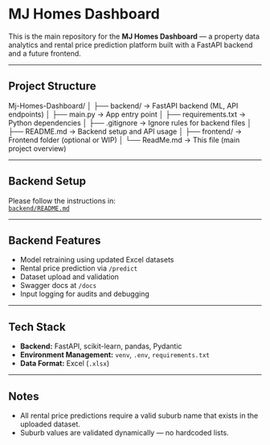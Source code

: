 # MJ Homes Dashboard

This is the main repository for the **MJ Homes Dashboard** — a property data analytics and rental price prediction platform built with a FastAPI backend and a future frontend.

---

## Project Structure
Mj-Homes-Dashboard/
│
├── backend/ → FastAPI backend (ML, API endpoints)
│ ├── main.py → App entry point
│ ├── requirements.txt → Python dependencies
│ ├── .gitignore → Ignore rules for backend files
│ ├── README.md → Backend setup and API usage
│
├── frontend/ → Frontend folder (optional or WIP)
│
└── ReadMe.md → This file (main project overview)


---

## Backend Setup

Please follow the instructions in:  
[`backend/README.md`](./backend/README.md)

---

## Backend Features

- Model retraining using updated Excel datasets
- Rental price prediction via `/predict`
- Dataset upload and validation
- Swagger docs at `/docs`
- Input logging for audits and debugging

---

## Tech Stack

- **Backend:** FastAPI, scikit-learn, pandas, Pydantic
- **Environment Management:** `venv`, `.env`, `requirements.txt`
- **Data Format:** Excel (`.xlsx`)

---

## Notes

- All rental price predictions require a valid suburb name that exists in the uploaded dataset.
- Suburb values are validated dynamically — no hardcoded lists.
